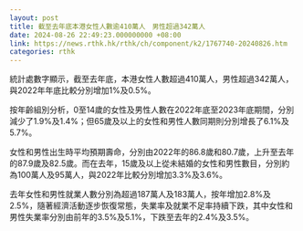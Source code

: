 ```yaml
---
layout: post
title: 截至去年底本港女性人數逾410萬人　男性超過342萬人
date: 2024-08-26 22:49:23.000000000 +08:00
link: https://news.rthk.hk/rthk/ch/component/k2/1767740-20240826.htm
categories: rthk
---
```


統計處數字顯示，截至去年底，本港女性人數超過410萬人，男性超過342萬人，與2022年年底比較分別增加1%及0.5%。

按年齡組別分析，0至14歲的女性及男性人數在2022年底至2023年底期間，分別減少了1.9%及1.4%；但65歲及以上的女性和男性人數同期則分別增長了6.1%及5.7%。

女性和男性出生時平均預期壽命，分別由2022年的86.8歲和80.7歲，上升至去年的87.9歲及82.5歲。而在去年，15歲及以上從未結婚的女性和男性數目，分別約為100萬人及95萬人，與2022年比較分別增加3.3%及3.6%。

去年女性和男性就業人數分別為超過187萬人及183萬人，按年增加2.8%及2.5%，隨著經濟活動逐步恢復常態，失業率及就業不足率持續下跌，其中女性和男性失業率分別由前年的3.5%及5.1%，下跌至去年的2.4%及3.5%。
